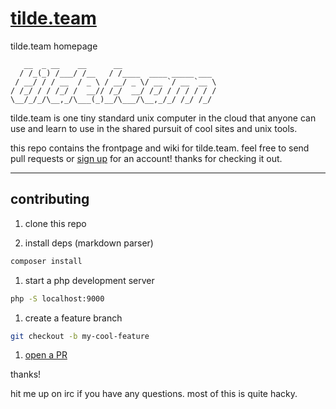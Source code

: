 # [tilde.team](https://tilde.team/)

tilde.team homepage

```
   __  _ __    __      __
  / /_(_) /___/ /__   / /____  ____ _____ ___
 / __/ / / __  / _ \ / __/ _ \/ __ `/ __ `__ \
/ /_/ / / /_/ /  __// /_/  __/ /_/ / / / / / /
\__/_/_/\__,_/\___(_)__/\___/\__,_/_/ /_/ /_/
```

tilde.team is one tiny standard unix computer in the cloud that anyone can use and learn to use in the shared pursuit of cool sites and unix tools.

this repo contains the frontpage and wiki for tilde.team. feel free to send pull requests or [sign up](https://tilde.team/signup/) for an account! thanks for checking it out.

---

## contributing

1. clone this repo

1. install deps (markdown parser)
```bash
composer install
```

1. start a php development server
```bash
php -S localhost:9000
```

1. create a feature branch
```bash
git checkout -b my-cool-feature
```

1. [open a PR](https://tildegit.org/team/site/pulls)

thanks!

hit me up on irc if you have any questions. most of this is quite hacky.
